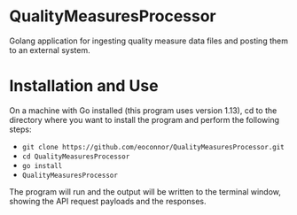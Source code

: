 # QualityMeasuresProcessor

Golang application for ingesting quality measure data files and posting them to an external system.

# Installation and Use

On a machine with Go installed (this program uses version 1.13), cd to the directory where you want to install the program and perform the following steps:

- `git clone https://github.com/eoconnor/QualityMeasuresProcessor.git`
- `cd QualityMeasuresProcessor`
- `go install`
- `QualityMeasuresProcessor`

The program will run and the output will be written to the terminal window, showing the API request payloads and the responses.
